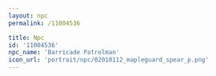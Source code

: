 ```yaml
---
layout: npc
permalink: /11004536

title: Npc
id: '11004536'
npc_name: 'Barricade Patrolman'
icon_url: 'portrait/npc/02010112_mapleguard_spear_p.png'
---
```

